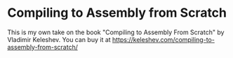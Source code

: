 # Compiling to Assembly from Scratch

This is my own take on the book "Compiling to Assembly From Scratch" by Vladimir Keleshev.
You can buy it at https://keleshev.com/compiling-to-assembly-from-scratch/
